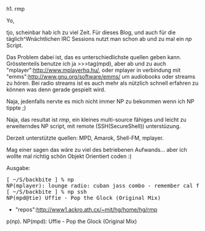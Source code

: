 h1. rmp

Yo,

tjo, scheinbar hab ich zu viel Zeit. Für dieses Blog, und auch für die
täglich^Wnächtlichen IRC Sessions nutzt man schon ab und zu mal ein
*np* Script.

Das Problem dabei ist, das es unterschiedlichste quellen geben kann.
Grösstenteils benutze ich ja >>>tag(mpd), aber ab und zu auch
"mplayer":http://www.mplayerhq.hu/, oder mplayer in verbindung mit
"emms":http://www.gnu.org/software/emms/ um audiobooks oder streams zu
hören. Bei radio streams ist es auch mehr als nützlich schnell
erfahren zu können was denn gerade gespielt wird.

Naja, jedenfalls nervte es mich nicht immer NP zu bekommen wenn ich NP
tippte ;)

Naja, das resultat ist *rmp*, ein kleines multi-source fähiges und
leicht zu erweiterndes  NP
script, mit remote (SSH(SecureShell)) unterstüzung.

Derzeit unterstützte quellen: MPD, Amarok, Shell-FM, mplayer.

Mag einer sagen das wäre zu viel des betriebenen Aufwands... aber ich
wollte mal richtig schön Objekt Orientiert coden :)

Ausgabe:
<pre>
[ ~/S/backbite ] % np
NP(mplayer): lounge radio: cuban jass combo - remember cal from bongo express
[ ~/S/backbite ] % np ssh
NP(mpd@tie) Uffie - Pop the Glock (Original Mix)
</pre>

* "repos":http://www1.ackro.ath.cx/~mit/hg/home/hg/rmp

p(np). NP(mpd): Uffie - Pop the Glock (Original Mix)
